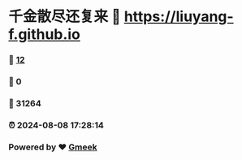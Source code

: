 # 千金散尽还复来 :link: https://liuyang-f.github.io 
### :page_facing_up: [12](https://liuyang-f.github.io/tag.html) 
### :speech_balloon: 0 
### :hibiscus: 31264 
### :alarm_clock: 2024-08-08 17:28:14 
### Powered by :heart: [Gmeek](https://github.com/Meekdai/Gmeek)
